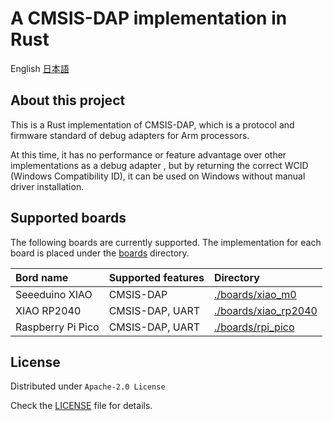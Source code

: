 # A CMSIS-DAP implementation in Rust

English [日本語](./README.ja.md)

## About this project

This is a Rust implementation of CMSIS-DAP, which is a protocol and firmware standard of debug adapters for Arm processors.

At this time, it has no performance or feature advantage over other implementations as a debug adapter , but by returning the correct WCID (Windows Compatibility ID), it can be used on Windows without manual driver installation.

## Supported boards

The following boards are currently supported.
The implementation for each board is placed under the [boards](./boards) directory.

| Bord name           | Supported features | Directory     |
|:------------------|:----------------|:--------------------|
| Seeeduino XIAO    | CMSIS-DAP       | [./boards/xiao_m0](./boards/xiao_m0) | 
| XIAO RP2040       | CMSIS-DAP, UART | [./boards/xiao_rp2040](./boards/xiao_rp2040) | 
| Raspberry Pi Pico | CMSIS-DAP, UART | [./boards/rpi_pico](./boards/rpi_pico) | 

## License

Distributed under `Apache-2.0 License` 

Check the [LICENSE](./LICENSE) file for details.